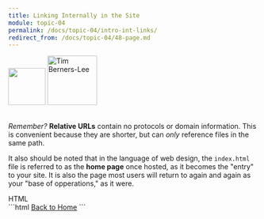 ```yaml
---
title: Linking Internally in the Site
module: topic-04
permalink: /docs/topic-04/intro-int-links/
redirect_from: /docs/topic-04/48-page.md
---
```


<img src="./../../../img/arrow-divider.svg" style="width: 75px; border: none; margin: 0px 0 20px 0" />

<img src="../img/homepage.svg" alt="Tim Berners-Lee" style="width: 100px; margin-top: 0;" />

_Remember?_ **Relative URLs** contain no protocols or domain information. This is convenient because they are shorter, but can _only_ reference files in the same path.

It also should be noted that in the language of web design, the `index.html` file is referred to as the **home page** once hosted, as it becomes the "entry" to your site. It is also the page most users will return to again and again as your "base of opperations," as it were.

<div id="code-heading">HTML</div>
```html
<a href="../index.html" target="_blank">Back to Home</a>
```
